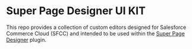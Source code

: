# Super Page Designer UI KIT
This repo provides a collection of custom editors designed for Salesforce Commerce Cloud (SFCC) and intended to be used within the [Super Page Designer](https://github.com/sfccplus/super-page-designer) plugin.